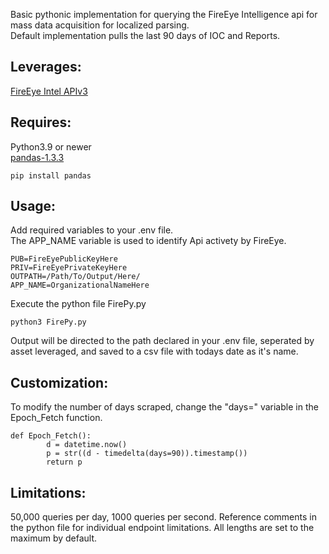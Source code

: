 Basic pythonic implementation for querying the FireEye Intelligence api for mass data acquisition for localized parsing.\
Default implementation pulls the last 90 days of IOC and Reports.

## Leverages:

  [FireEye Intel APIv3](https://api.intelligence.fireeye.com/docs#introduction-intel-apiv3)

## Requires:
  Python3.9 or newer\
  [pandas-1.3.3](https://pandas.pydata.org/pandas-docs/stable/whatsnew/index.html)
  
`pip install pandas`

## Usage:
Add required variables to your .env file.\
The APP_NAME variable is used to identify Api activety by FireEye.
```
PUB=FireEyePublicKeyHere
PRIV=FireEyePrivateKeyHere
OUTPATH=/Path/To/Output/Here/
APP_NAME=OrganizationalNameHere
```
Execute the python file FirePy.py

`python3 FirePy.py`

Output will be directed to the path declared in your .env file, seperated by asset leveraged, and saved to a csv file with todays date as it's name.

## Customization:
To modify the number of days scraped, change the "days=" variable in the Epoch_Fetch function.
```
def Epoch_Fetch():
        d = datetime.now()
        p = str((d - timedelta(days=90)).timestamp())
        return p
```

## Limitations:

50,000 queries per day, 1000 queries per second. Reference comments in the python file for individual endpoint limitations. All lengths are set to the maximum by default.

